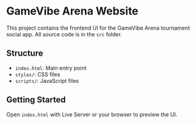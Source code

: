 # GameVibe Arena Website

This project contains the frontend UI for the GameVibe Arena tournament social app. All source code is in the `src` folder.

## Structure
- `index.html`: Main entry point
- `styles/`: CSS files
- `scripts/`: JavaScript files

## Getting Started
Open `index.html` with Live Server or your browser to preview the UI.
